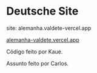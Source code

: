 # Deutsche Site

site: alemanha.valdete-vercel.app

<a href="https://alemanha-valdete.vercel.app" text-decoration="none"> alemanha-valdete.vercel.app </a>


Código feito por Kaue.

Assunto feito por Carlos.
